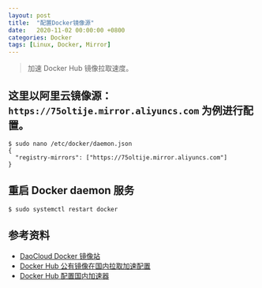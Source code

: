 ```yaml
---
layout: post
title:  "配置Docker镜像源"
date:   2020-11-02 00:00:00 +0800
categories: Docker
tags: [Linux, Docker, Mirror]
---
```


> 加速 Docker Hub 镜像拉取速度。

## 这里以阿里云镜像源：```https://75oltije.mirror.aliyuncs.com``` 为例进行配置。
```shell
$ sudo nano /etc/docker/daemon.json
{
  "registry-mirrors": ["https://75oltije.mirror.aliyuncs.com"]
}
```

## 重启 Docker daemon 服务
```shell
$ sudo systemctl restart docker
```

## 参考资料
* [DaoCloud Docker 镜像站](https://www.daocloud.io/mirror)
* [Docker Hub 公有镜像在国内拉取加速配置](https://developer.aliyun.com/article/696286)
* [Docker Hub 配置国内加速器](https://blog.csdn.net/qq_26626029/article/details/106788617)
